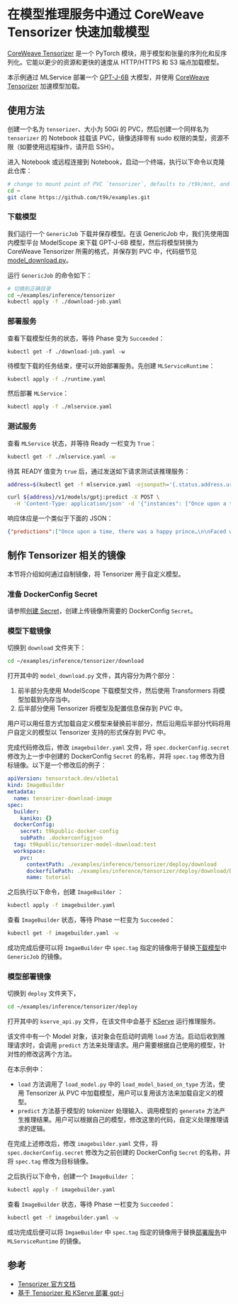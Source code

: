 # 在模型推理服务中通过 CoreWeave Tensorizer 快速加载模型

[CoreWeave Tensorizer](https://docs.coreweave.com/coreweave-machine-learning-and-ai/inference/tensorizer) 是一个 PyTorch 模块，用于模型和张量的序列化和反序列化。它能以更少的资源和更快的速度从 HTTP/HTTPS 和 S3 端点加载模型。

本示例通过 MLService 部署一个 [GPT-J-6B](https://huggingface.co/EleutherAI/gpt-j-6b) 大模型，并使用 [CoreWeave Tensorizer](https://docs.coreweave.com/coreweave-machine-learning-and-ai/inference/tensorizer) 加速模型加载。

## 使用方法

创建一个名为 `tensorizer`、大小为 50Gi 的 PVC，然后创建一个同样名为 `tensorizer` 的 Notebook 挂载该 PVC，镜像选择带有 sudo 权限的类型，资源不限（如要使用远程操作，请开启 SSH）。

进入 Notebook 或远程连接到 Notebook，启动一个终端，执行以下命令以克隆此仓库：

```bash
# change to mount point of PVC `tensorizer`, defaults to /t9k/mnt, and also $HOME
cd ~
git clone https://github.com/t9k/examples.git
```

### 下载模型

我们运行一个 `GenericJob` 下载并保存模型。在该 GenericJob 中，我们先使用国内模型平台 ModelScope 来下载 GPT-J-6B 模型，然后将模型转换为 CoreWeave Tensorizer 所需的格式，并保存到 PVC 中，代码细节见 [model_download.py](./download/model_download.py)。

运行 `GenericJob` 的命令如下：

```sh
# 切换到正确目录
cd ~/examples/inference/tensorizer
kubectl apply -f ./download-job.yaml
```

### 部署服务

查看下载模型任务的状态，等待 Phase 变为 `Succeeded`：

```
kubectl get -f ./download-job.yaml -w
```

待模型下载的任务结束，便可以开始部署服务。先创建 `MLServiceRuntime`：

```sh
kubectl apply -f ./runtime.yaml
```

然后部署 `MLService`：

```sh
kubectl apply -f ./mlservice.yaml
```

### 测试服务

查看 `MLService` 状态，并等待 Ready 一栏变为 `True`：

```sh
kubectl get -f ./mlservice.yaml -w
```

待其 READY 值变为 `true` 后，通过发送如下请求测试该推理服务：

```sh
address=$(kubectl get -f mlservice.yaml -ojsonpath='{.status.address.url}') && echo $address

curl ${address}/v1/models/gptj:predict -X POST \
  -H 'Content-Type: application/json' -d '{"instances": ["Once upon a time, there was"]}'
```

响应体应是一个类似于下面的 JSON：

```json
{"predictions":["Once upon a time, there was a happy prince…\n\nFaced with a constant barrage of attacks from enemies, this happy prince decided to launch a counterattack and create his own military kingdom. He created a country called Fairy Tail, where no dragon is found, but all dragon"]}
```

## 制作 Tensorizer 相关的镜像

本节将介绍如何通过自制镜像，将 Tensorizer 用于自定义模型。

### 准备 DockerConfig Secret

请参照[创建 Secret](https://github.com/t9k/tutorial-examples/blob/master/build-image/build-image-on-platform/README.md#创建-secret)，创建上传镜像所需要的 DockerConfig `Secret`。

### 模型下载镜像

切换到 `download` 文件夹下：

```sh
cd ~/examples/inference/tensorizer/download
```

打开其中的 `model_download.py` 文件，其内容分为两个部分：

1. 前半部分先使用 ModelScope 下载模型文件，然后使用 Transformers 将模型加载到内存当中。
2. 后半部分使用 Tensorizer 将模型及配置信息保存到 PVC 中。

用户可以用任意方式加载自定义模型来替换前半部分，然后沿用后半部分代码将用户自定义的模型以 Tensorizer 支持的形式保存到 PVC 中。

完成代码修改后，修改 `imagebuilder.yaml` 文件，将 `spec.dockerConfig.secret` 修改为上一步中创建的 DockerConfig `Secret` 的名称，并将 `spec.tag` 修改为目标镜像。以下是一个修改后的例子：

```yaml
apiVersion: tensorstack.dev/v1beta1
kind: ImageBuilder
metadata:
  name: tensorizer-download-image
spec:
  builder:
    kaniko: {}
  dockerConfig:
    secret: t9kpublic-docker-config
    subPath: .dockerconfigjson
  tag: t9kpublic/tensorizer-model-download:test
  workspace:
    pvc:
      contextPath: ./examples/inference/tensorizer/deploy/download
      dockerfilePath: ./examples/inference/tensorizer/deploy/download/Dockerfile
      name: tutorial
```

之后执行以下命令，创建 `ImageBuilder` ：

```sh
kubectl apply -f imagebuilder.yaml
```

查看 `ImageBuilder` 状态，等待 Phase 一栏变为 `Succeeded`：

```sh
kubectl get -f imagebuilder.yaml -w
```

成功完成后便可以将 `ImgaeBuilder` 中 `spec.tag` 指定的镜像用于替换[下载模型](#下载模型)中 `GenericJob` 的镜像。

### 模型部署镜像

切换到 `deploy` 文件夹下，

```sh
cd ~/examples/inference/tensorizer/deploy
```

打开其中的 `kserve_api.py` 文件，在该文件中会基于 [KServe](https://github.com/kserve/kserve/tree/master/python/kserve) 运行推理服务。

该文件中有一个 Model 对象，该对象会在启动时调用 `load` 方法。启动后收到推理请求时，会调用 `predict` 方法来处理请求。用户需要根据自己使用的模型，针对性的修改这两个方法。

在本示例中：

* `load` 方法调用了 `load_model.py` 中的 `load_model_based_on_type` 方法，使用 Tensorizer 从 PVC 中加载模型，用户可以复用该方法来加载自定义的模型。
* `predict` 方法基于模型的 tokenizer 处理输入、调用模型的 `generate` 方法产生推理结果。用户可以根据自己的模型，修改这里的代码，自定义处理推理请求的逻辑。

在完成上述修改后，修改 `imagebuilder.yaml` 文件，将 `spec.dockerConfig.secret` 修改为之前创建的 DockerConfig `Secret` 的名称，并将 `spec.tag` 修改为目标镜像。

之后执行以下命令，创建一个 `ImageBuilder` ：

```sh
kubectl apply -f imagebuilder.yaml
```

查看 `ImageBuilder` 状态，等待 Phase 一栏变为 `Succeeded`：

```sh
kubectl get -f imagebuilder.yaml -w
```

成功完成后便可以将 `ImgaeBuilder` 中 `spec.tag` 指定的镜像用于替换[部署服务](#部署服务)中 `MLServiceRuntime` 的镜像。

## 参考

- [Tensorizer 官方文档](https://docs.coreweave.com/coreweave-machine-learning-and-ai/inference/tensorizer)
- [基于 Tensorizer 和 KServe 部署 gpt-j](https://github.com/coreweave/kubernetes-cloud/tree/master/online-inference/tensorizer-isvc)
